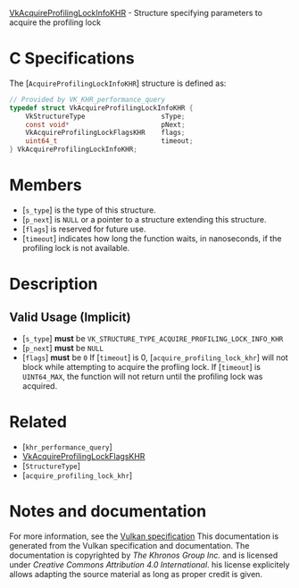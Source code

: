 [VkAcquireProfilingLockInfoKHR](https://www.khronos.org/registry/vulkan/specs/1.3-extensions/man/html/VkAcquireProfilingLockInfoKHR.html) - Structure specifying parameters to acquire the profiling lock

# C Specifications
The [`AcquireProfilingLockInfoKHR`] structure is defined as:
```c
// Provided by VK_KHR_performance_query
typedef struct VkAcquireProfilingLockInfoKHR {
    VkStructureType                   sType;
    const void*                       pNext;
    VkAcquireProfilingLockFlagsKHR    flags;
    uint64_t                          timeout;
} VkAcquireProfilingLockInfoKHR;
```

# Members
- [`s_type`] is the type of this structure.
- [`p_next`] is `NULL` or a pointer to a structure extending this structure.
- [`flags`] is reserved for future use.
- [`timeout`] indicates how long the function waits, in nanoseconds, if the profiling lock is not available.

# Description
## Valid Usage (Implicit)
-  [`s_type`] **must**  be `VK_STRUCTURE_TYPE_ACQUIRE_PROFILING_LOCK_INFO_KHR`
-  [`p_next`] **must**  be `NULL`
-  [`flags`] **must**  be `0`
If [`timeout`] is 0, [`acquire_profiling_lock_khr`] will not block while
attempting to acquire the profling lock.
If [`timeout`] is `UINT64_MAX`, the function will not return until the
profiling lock was acquired.

# Related
- [`khr_performance_query`]
- [VkAcquireProfilingLockFlagsKHR]()
- [`StructureType`]
- [`acquire_profiling_lock_khr`]

# Notes and documentation
For more information, see the [Vulkan specification](https://www.khronos.org/registry/vulkan/specs/1.3-extensions/html/vkspec.html)
This documentation is generated from the Vulkan specification and documentation.
The documentation is copyrighted by *The Khronos Group Inc.* and is licensed under *Creative Commons Attribution 4.0 International*.
his license explicitely allows adapting the source material as long as proper credit is given.
        